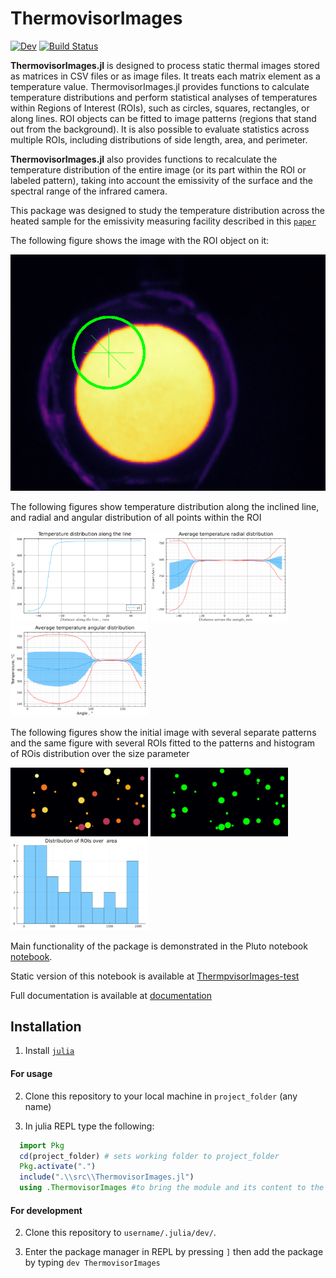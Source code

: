 # ThermovisorImages
[![Dev](https://img.shields.io/badge/docs-dev-blue.svg)](https://manarom.github.io/ThermovisorData.jl)
[![Build Status](https://github.com/Manarom/ThermovisorData.jl/actions/workflows/CI.yml/badge.svg?branch=master)](https://github.com/Manarom/ThermovisorData.jl/actions/workflows/CI.yml?query=branch%3Amaster)



**ThermovisorImages.jl** is designed to process static thermal images stored as matrices in CSV files or as image files. It treats each matrix element as a temperature value. ThermovisorImages.jl provides functions to calculate temperature distributions and perform statistical analyses of temperatures within Regions of Interest (ROIs), such as circles, squares, rectangles, or along lines. ROI objects can be fitted to image patterns (regions that stand out from the background). It is also possible to evaluate statistics across multiple ROIs, including distributions of side length, area, and perimeter.

**ThermovisorImages.jl** also provides functions to recalculate the temperature distribution of the entire image (or its part within the ROI or labeled pattern), taking into account the emissivity of the surface and the spectral range of the infrared camera.

This package was designed to study the temperature distribution across the heated sample for the emissivity measuring facility described in this [`paper`](https://link.springer.com/article/10.1007/s00340-024-08331-9)

The following figure shows the image with the ROI object on it:
<p float="left">
  <img src="./assets/filtered_image_with_marker.png" /> 
</p>

The following figures show temperature distribution along the inclined line, and radial and angular distribution of all points within the ROI
<p float="left">
  <img src="./assets/line_distrib.png" width="220"/>
  <img src="./assets/radial_distrib.png" width="220"/>
  <img src="./assets/angular_distrib.png"  width="220"/> 
</p>
The following figures show the initial image with several separate patterns and the same figure with several ROIs fitted to the patterns and histogram of ROis distribution over the size parameter
<p float="left">
  <img src="./assets/multiple_patterns_initial.png" width="220"/>
  <img src="./assets/multiple_patterns_fitted.png" width="220"/> 
  <img src="./assets/multiple_patterns_hist.png" width="220"/> 
</p>

 Main functionality of the package is demonstrated in the Pluto notebook [notebook](https://github.com/Manarom/ThermovisorImages.jl/blob/main/notebooks).

Static version of this notebook is available at <a href="./docs/build/ThermovisorImages-test.html">ThermpvisorImages-test</a>

  Full documentation is available at  [documentation](https://manarom.github.io/ThermovisorImages.jl/)

## Installation

1) Install [`julia`](https://julialang.org/install/)

#### For usage

2) Clone this repository to your local machine in `project_folder` (any name)

3) In julia REPL type the following:

```julia
  import Pkg
  cd(project_folder) # sets working folder to project_folder
  Pkg.activate(".")
  include(".\\src\\ThermovisorImages.jl")
  using .ThermovisorImages #to bring the module and its content to the corresponding namespace
```

#### For development

2) Clone this repository to `username/.julia/dev/`.

3) Enter the package manager in REPL by pressing `]`  then add the package by typing `dev ThermovisorImages`
